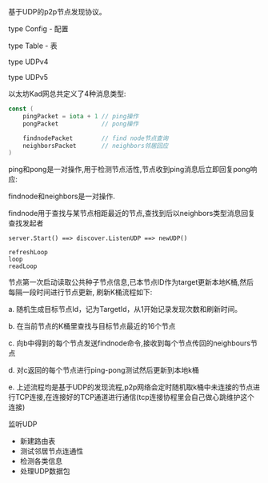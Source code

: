 基于UDP的p2p节点发现协议。

type Config - 配置

type Table - 表

type UDPv4

type UDPv5

以太坊Kad网总共定义了4种消息类型:

```go
const (
    pingPacket = iota + 1 // ping操作
    pongPacket            // pong操作

    findnodePacket        // find node节点查询
    neighborsPacket       // neighbors邻居回应
)
```

ping和pong是一对操作,用于检测节点活性,节点收到ping消息后立即回复pong响应:

findnode和neighbors是一对操作.

findnode用于查找与某节点相距最近的节点,查找到后以neighbors类型消息回复查找发起者

```
server.Start() ==> discover.ListenUDP ==> newUDP()

refreshLoop
loop
readLoop
```

节点第一次启动读取公共种子节点信息,已本节点ID作为target更新本地K桶,然后每隔一段时间进行节点更新, 刷新K桶流程如下:

a. 随机生成目标节点Id，记为TargetId，从1开始记录发现次数和刷新时间。

b. 在当前节点的K桶里查找与目标节点最近的16个节点

c. 向b中得到的每个节点发送findnode命令,接收到每个节点传回的neighbours节点

d. 对c返回的每个节点进行ping-pong测试然后更新到本地k桶

e. 上述流程均是基于UDP的发现流程,p2p网络会定时随机取k桶中未连接的节点进行TCP连接,在连接好的TCP通道进行通信\(tcp连接协程里会自己做心跳维护这个连接\)

监听UDP

* 新建路由表
* 测试邻居节点连通性
* 检测各类信息
* 处理UDP数据包



